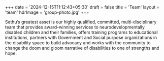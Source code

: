 +++
date = '2024-12-15T11:12:43+05:30'
draft = false
title = 'Team'
layout = 'team'
hdrImage = 'group-photo.jpg'
+++

Sethu’s greatest asset is our highly qualified, committed, multi-disciplinary team that provides award-winning services to neurodevelopmentally disabled children and their families, offers training programs to educational institutions, partners with Government and Social purpose organizations in the disability space to build advocacy and works with the community to change the doom and gloom narrative of disabilities to one of strengths and hope.
